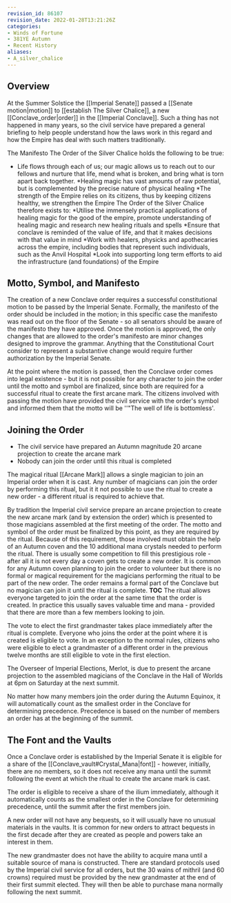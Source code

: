 ```yaml
---
revision_id: 86107
revision_date: 2022-01-28T13:21:26Z
categories:
- Winds of Fortune
- 381YE Autumn
- Recent History
aliases:
- A_silver_chalice
---
```



## Overview
At the Summer Solstice the [[Imperial Senate]] passed a [[Senate motion|motion]] to [[establish The Silver Chalice]], a new [[Conclave_order|order]] in the [[Imperial Conclave]]. Such a thing has not happened in many years, so the civil service have prepared a general briefing to help people understand how the laws work in this regard and how the Empire has deal with such matters traditionally.



The Manifesto
The Order of the Silver Chalice holds the following to be true:
* Life flows through each of us; our magic allows us to reach out to our fellows and nurture that life,  mend what is broken, and bring what is torn apart back together.
*Healing magic has vast amounts of raw potential, but is complemented by the precise nature of physical healing
*The strength of the Empire relies on its citizens, thus by keeping citizens healthy, we strengthen the Empire
The Order of the Silver Chalice therefore exists to:
*Utilise the immensely practical applications of healing magic for the good of the empire, promote understanding of healing magic and research new healing rituals and spells
*Ensure that conclave is reminded of the value of life, and that it makes decisions with that value in mind 
*Work with healers, physicks and apothecaries across the empire, including bodies that represent such individuals, such as the Anvil Hospital
*Look into supporting long term efforts to aid the infrastructure (and foundations) of the Empire



## Motto, Symbol, and Manifesto
The creation of a new Conclave order requires a successful constitutional motion to be passed by the Imperial Senate. Formally, the manifesto of the order should be included in the motion; in this specific case the manifesto was read out on the floor of the Senate - so all senators should be aware of the manifesto they have approved. Once the motion is approved, the only changes that are allowed to the order's manifesto are minor changes designed to improve the grammar. Anything that the Constitutional Court consider to represent a substantive change would require further authorization by the Imperial Senate.

At the point where the motion is passed, then the Conclave order comes into legal existence - but it is not possible for any character to join the order until the motto and symbol are finalized, since both are required for a successful ritual to create the first arcane mark. The citizens involved with passing the motion have provided the civil service with the order's symbol and informed them that the motto will be ''"The well of life is bottomless'.

## Joining the Order
* The civil service have prepared an Autumn magnitude 20 arcane projection to create the arcane mark
* Nobody can join the order until this ritual is completed

The magical ritual [[Arcane Mark]] allows a single magician to join an Imperial order when it is cast. Any number of magicians can join the order by performing this ritual, but it it not possible to use the ritual to create a new order - a different ritual is required to achieve that. 

By tradition the Imperial civil service prepare an arcane projection to create the new arcane mark (and by extension the order) which is presented to those magicians assembled at the first meeting of the order. The motto and symbol of the order must be finalized by this point, as they are required by the ritual. Because of this requirement, those involved must obtain the help of an Autumn coven and the 10 additional mana crystals needed to perform the ritual. There is usually some competition to fill this prestigious role - after all it is not every day a coven gets to create a new order. It is common for any Autumn coven planning to join the order to volunteer but there is no formal or magical requirement for the magicians performing the ritual to be part of the new order. The order remains a formal part of the Conclave but no magician can join it until the ritual is complete.
__TOC__
The ritual allows everyone targeted to join the order at the same time that the order is created. In practice this usually saves valuable time and mana - provided that there are more than a few members looking to join.

The vote to elect the first grandmaster takes place immediately after the ritual is complete. Everyone who joins the order at the point where it is created is eligible to vote. In an exception to the normal rules, citizens who were eligible to elect a grandmaster of a different order in the previous twelve months are still eligible to vote in the first election. 

The Overseer of Imperial Elections, Merlot, is due to present the arcane projection to the assembled magicians of the Conclave in the Hall of Worlds at 6pm on Saturday at the next summit.

No matter how many members join the order during the Autumn Equinox, it will automatically count as the smallest order in the Conclave for determining precedence. Precedence is based on the number of members an order has at the beginning of the summit. 


## The Font and the Vaults
Once a Conclave order is established by the Imperial Senate it is eligible for a share of the [[Conclave_vault#Crystal_Mana|font]] - however, initially, there are no members, so it does not receive any mana until the summit following the event at which the ritual to create the arcane mark is cast. 

The order is eligible to receive a share of the ilium immediately, although it automatically counts as the smallest order in the Conclave for determining precedence, until the summit after the first members join.

A new order will not have any bequests, so it will usually have no unusual materials in the vaults. It is common for new orders to attract bequests in the first decade after they are created as people and powers take an interest in them.

The new grandmaster does not have the ability to acquire mana until a suitable source of mana is constructed. There are standard protocols used by the Imperial civil service for all orders, but the 30 wains of mithril (and 60 crowns) required must be provided by the new grandmaster at the end of their first summit elected. They will then be able to purchase mana normally following the next summit.